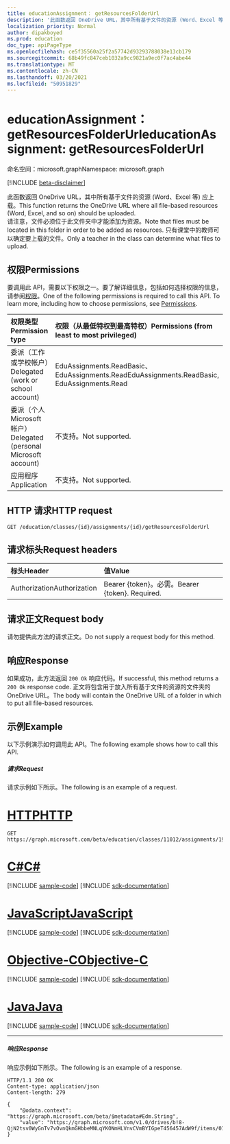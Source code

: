 ```yaml
---
title: educationAssignment： getResourcesFolderUrl
description: '此函数返回 OneDrive URL，其中所有基于文件的资源 (Word、Excel 等) 应上载。  '
localization_priority: Normal
author: dipakboyed
ms.prod: education
doc_type: apiPageType
ms.openlocfilehash: ce5f35560a25f2a57742d93293788038e13cb179
ms.sourcegitcommit: 68b49fc847ceb1032a9cc9821a9ec0f7ac4abe44
ms.translationtype: MT
ms.contentlocale: zh-CN
ms.lasthandoff: 03/20/2021
ms.locfileid: "50951829"
---
```

# <a name="educationassignment-getresourcesfolderurl"></a><span data-ttu-id="df1f8-103">educationAssignment： getResourcesFolderUrl</span><span class="sxs-lookup"><span data-stu-id="df1f8-103">educationAssignment: getResourcesFolderUrl</span></span>

<span data-ttu-id="df1f8-104">命名空间：microsoft.graph</span><span class="sxs-lookup"><span data-stu-id="df1f8-104">Namespace: microsoft.graph</span></span>

[!INCLUDE [beta-disclaimer](../../includes/beta-disclaimer.md)]

<span data-ttu-id="df1f8-105">此函数返回 OneDrive URL，其中所有基于文件的资源 (Word、Excel 等) 应上载。</span><span class="sxs-lookup"><span data-stu-id="df1f8-105">This function returns the OneDrive URL where all file-based resources (Word, Excel, and so on) should be uploaded.</span></span>  
<span data-ttu-id="df1f8-106">请注意，文件必须位于此文件夹中才能添加为资源。</span><span class="sxs-lookup"><span data-stu-id="df1f8-106">Note that files must be located in this folder in order to be added as resources.</span></span> <span data-ttu-id="df1f8-107">只有课堂中的教师可以确定要上载的文件。</span><span class="sxs-lookup"><span data-stu-id="df1f8-107">Only a teacher in the class can determine what files to upload.</span></span> 

## <a name="permissions"></a><span data-ttu-id="df1f8-108">权限</span><span class="sxs-lookup"><span data-stu-id="df1f8-108">Permissions</span></span>
<span data-ttu-id="df1f8-p102">要调用此 API，需要以下权限之一。要了解详细信息，包括如何选择权限的信息，请参阅[权限](/graph/permissions-reference)。</span><span class="sxs-lookup"><span data-stu-id="df1f8-p102">One of the following permissions is required to call this API. To learn more, including how to choose permissions, see [Permissions](/graph/permissions-reference).</span></span>

|<span data-ttu-id="df1f8-111">权限类型</span><span class="sxs-lookup"><span data-stu-id="df1f8-111">Permission type</span></span>      | <span data-ttu-id="df1f8-112">权限（从最低特权到最高特权）</span><span class="sxs-lookup"><span data-stu-id="df1f8-112">Permissions (from least to most privileged)</span></span>              |
|:--------------------|:---------------------------------------------------------|
|<span data-ttu-id="df1f8-113">委派（工作或学校帐户）</span><span class="sxs-lookup"><span data-stu-id="df1f8-113">Delegated (work or school account)</span></span> |  <span data-ttu-id="df1f8-114">EduAssignments.ReadBasic、EduAssignments.Read</span><span class="sxs-lookup"><span data-stu-id="df1f8-114">EduAssignments.ReadBasic, EduAssignments.Read</span></span>  |
|<span data-ttu-id="df1f8-115">委派（个人 Microsoft 帐户）</span><span class="sxs-lookup"><span data-stu-id="df1f8-115">Delegated (personal Microsoft account)</span></span> |  <span data-ttu-id="df1f8-116">不支持。</span><span class="sxs-lookup"><span data-stu-id="df1f8-116">Not supported.</span></span>  |
|<span data-ttu-id="df1f8-117">应用程序</span><span class="sxs-lookup"><span data-stu-id="df1f8-117">Application</span></span> | <span data-ttu-id="df1f8-118">不支持。</span><span class="sxs-lookup"><span data-stu-id="df1f8-118">Not supported.</span></span> | 

## <a name="http-request"></a><span data-ttu-id="df1f8-119">HTTP 请求</span><span class="sxs-lookup"><span data-stu-id="df1f8-119">HTTP request</span></span>
<!-- { "blockType": "ignored" } -->
```http
GET /education/classes/{id}/assignments/{id}/getResourcesFolderUrl

```
## <a name="request-headers"></a><span data-ttu-id="df1f8-120">请求标头</span><span class="sxs-lookup"><span data-stu-id="df1f8-120">Request headers</span></span>
| <span data-ttu-id="df1f8-121">标头</span><span class="sxs-lookup"><span data-stu-id="df1f8-121">Header</span></span>       | <span data-ttu-id="df1f8-122">值</span><span class="sxs-lookup"><span data-stu-id="df1f8-122">Value</span></span> |
|:---------------|:--------|
| <span data-ttu-id="df1f8-123">Authorization</span><span class="sxs-lookup"><span data-stu-id="df1f8-123">Authorization</span></span>  | <span data-ttu-id="df1f8-p103">Bearer {token}。必需。</span><span class="sxs-lookup"><span data-stu-id="df1f8-p103">Bearer {token}. Required.</span></span>  |

## <a name="request-body"></a><span data-ttu-id="df1f8-126">请求正文</span><span class="sxs-lookup"><span data-stu-id="df1f8-126">Request body</span></span>
<span data-ttu-id="df1f8-127">请勿提供此方法的请求正文。</span><span class="sxs-lookup"><span data-stu-id="df1f8-127">Do not supply a request body for this method.</span></span>
## <a name="response"></a><span data-ttu-id="df1f8-128">响应</span><span class="sxs-lookup"><span data-stu-id="df1f8-128">Response</span></span>
<span data-ttu-id="df1f8-129">如果成功，此方法返回 `200 Ok` 响应代码。</span><span class="sxs-lookup"><span data-stu-id="df1f8-129">If successful, this method returns a `200 Ok` response code.</span></span> <span data-ttu-id="df1f8-130">正文将包含用于放入所有基于文件的资源的文件夹的 OneDrive URL。</span><span class="sxs-lookup"><span data-stu-id="df1f8-130">The body will contain the OneDrive URL of a folder in which to put all file-based resources.</span></span>

## <a name="example"></a><span data-ttu-id="df1f8-131">示例</span><span class="sxs-lookup"><span data-stu-id="df1f8-131">Example</span></span>
<span data-ttu-id="df1f8-132">以下示例演示如何调用此 API。</span><span class="sxs-lookup"><span data-stu-id="df1f8-132">The following example shows how to call this API.</span></span>
##### <a name="request"></a><span data-ttu-id="df1f8-133">请求</span><span class="sxs-lookup"><span data-stu-id="df1f8-133">Request</span></span>
<span data-ttu-id="df1f8-134">请求示例如下所示。</span><span class="sxs-lookup"><span data-stu-id="df1f8-134">The following is an example of a request.</span></span>

# <a name="http"></a>[<span data-ttu-id="df1f8-135">HTTP</span><span class="sxs-lookup"><span data-stu-id="df1f8-135">HTTP</span></span>](#tab/http)
<!-- {
  "blockType": "request",
  "name": "educationassignment_publish_1"
}-->
```msgraph-interactive
GET https://graph.microsoft.com/beta/education/classes/11012/assignments/19002/getResourcesFolderUrl
```
# <a name="c"></a>[<span data-ttu-id="df1f8-136">C#</span><span class="sxs-lookup"><span data-stu-id="df1f8-136">C#</span></span>](#tab/csharp)
[!INCLUDE [sample-code](../includes/snippets/csharp/educationassignment-publish-1-csharp-snippets.md)]
[!INCLUDE [sdk-documentation](../includes/snippets/snippets-sdk-documentation-link.md)]

# <a name="javascript"></a>[<span data-ttu-id="df1f8-137">JavaScript</span><span class="sxs-lookup"><span data-stu-id="df1f8-137">JavaScript</span></span>](#tab/javascript)
[!INCLUDE [sample-code](../includes/snippets/javascript/educationassignment-publish-1-javascript-snippets.md)]
[!INCLUDE [sdk-documentation](../includes/snippets/snippets-sdk-documentation-link.md)]

# <a name="objective-c"></a>[<span data-ttu-id="df1f8-138">Objective-C</span><span class="sxs-lookup"><span data-stu-id="df1f8-138">Objective-C</span></span>](#tab/objc)
[!INCLUDE [sample-code](../includes/snippets/objc/educationassignment-publish-1-objc-snippets.md)]
[!INCLUDE [sdk-documentation](../includes/snippets/snippets-sdk-documentation-link.md)]

# <a name="java"></a>[<span data-ttu-id="df1f8-139">Java</span><span class="sxs-lookup"><span data-stu-id="df1f8-139">Java</span></span>](#tab/java)
[!INCLUDE [sample-code](../includes/snippets/java/educationassignment-publish-1-java-snippets.md)]
[!INCLUDE [sdk-documentation](../includes/snippets/snippets-sdk-documentation-link.md)]

---


##### <a name="response"></a><span data-ttu-id="df1f8-140">响应</span><span class="sxs-lookup"><span data-stu-id="df1f8-140">Response</span></span>
<span data-ttu-id="df1f8-141">响应示例如下所示。</span><span class="sxs-lookup"><span data-stu-id="df1f8-141">The following is an example of a response.</span></span> 

<!-- {
  "blockType": "response",
  "truncated": true,
  "@odata.type": "microsoft.graph.educationAssignment"
} -->
```http
HTTP/1.1 200 OK
Content-type: application/json
Content-length: 279

{
    "@odata.context": "https://graph.microsoft.com/beta/$metadata#Edm.String",
    "value": "https://graph.microsoft.com/v1.0/drives/b!8-QjN2tsv0WyGnTv7vOvnQkmGHbbeMNLqYKONmHLVnvCVmBYIGpeT456457AdW9f/items/017NJZI25NOB5XZNLABF7646XAMDZTQQ6T"
}
```

<!-- uuid: 8fcb5dbc-d5aa-4681-8e31-b001d5168d79
2015-10-25 14:57:30 UTC -->
<!--
{
  "type": "#page.annotation",
  "description": "educationAssignment: publish",
  "keywords": "",
  "section": "documentation",
  "tocPath": "",
  "suppressions": [
  ]
}
-->


